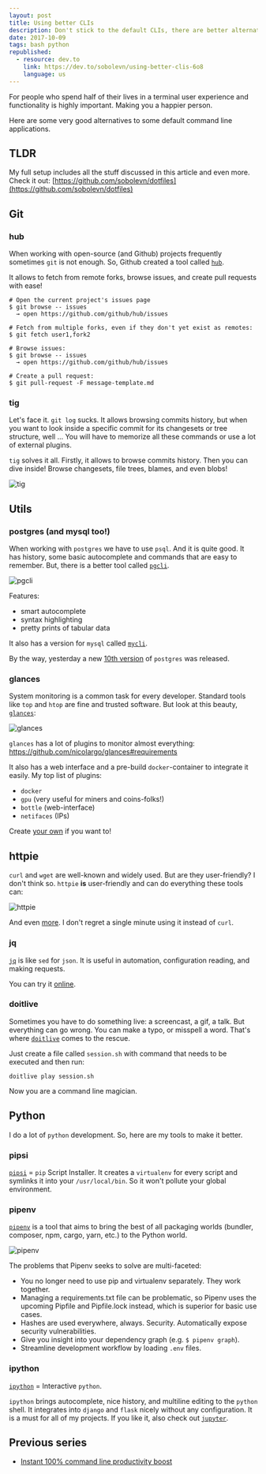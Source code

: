 ```yaml
---
layout: post
title: Using better CLIs
description: Don't stick to the default CLIs, there are better alternatives!
date: 2017-10-09
tags: bash python
republished:
  - resource: dev.to
    link: https://dev.to/sobolevn/using-better-clis-6o8
    language: us
---
```


For people who spend half of their lives in a terminal user experience and functionality is highly important. Making you a happier person.

Here are some very good alternatives to some default command line applications.


## TLDR

My full setup includes all the stuff discussed in this article and even more.
Check it out: [https://github.com/sobolevn/dotfiles](https://github.com/sobolevn/dotfiles)


## Git

### hub

When working with open-source (and Github) projects frequently sometimes `git` is not enough. So, Github created a tool called [`hub`](https://hub.github.com/).

It allows to fetch from remote forks, browse issues, and create pull requests with ease!

```
# Open the current project's issues page
$ git browse -- issues
  → open https://github.com/github/hub/issues

# Fetch from multiple forks, even if they don't yet exist as remotes:
$ git fetch user1,fork2

# Browse issues:
$ git browse -- issues
  → open https://github.com/github/hub/issues

# Create a pull request:
$ git pull-request -F message-template.md
```

### tig

Let's face it. `git log` sucks. It allows browsing commits history, but when you want to look inside a specific commit for its changesets or tree structure, well ... You will have to memorize all these commands or use a lot of external plugins.

`tig` solves it all. Firstly, it allows to browse commits history. Then you can dive inside! Browse changesets, file trees, blames, and even blobs!

![tig](https://i.imgur.com/0EVZxQb.png)


## Utils

### postgres (and mysql too!)

When working with `postgres` we have to use `psql`. And it is quite good. It has history, some basic autocomplete and commands that are easy to remember. But, there is a better tool called [`pgcli`](https://github.com/dbcli/pgcli).

![pgcli](https://raw.githubusercontent.com/dbcli/pgcli/7c720a07652d705376af6bf4fcfe6a65e0df3ddc/screenshots/pgcli.gif)

Features:
- smart autocomplete
- syntax highlighting
- pretty prints of tabular data

It also has a version for `mysql` called [`mycli`](https://github.com/dbcli/mycli).

By the way, yesterday a new [10th version](https://www.postgresql.org/about/news/1786/) of `postgres` was released.

### glances

System monitoring is a common task for every developer. Standard tools like `top` and `htop` are fine and trusted software. But look at this beauty, [`glances`](https://github.com/nicolargo/glances):

![glances](https://raw.githubusercontent.com/nicolargo/glances/develop/docs/_static/glances-summary.png)

`glances` has a lot of plugins to monitor almost everything: https://github.com/nicolargo/glances#requirements

It also has a web interface and a pre-build `docker`-container to integrate it easily. My top list of plugins:
- `docker`
- `gpu` (very useful for miners and coins-folks!)
- `bottle` (web-interface)
- `netifaces` (IPs)

Create [your own](https://github.com/nicolargo/glances/wiki/How-to-create-a-new-Glances-plugin-%3F) if you want to!

## httpie

`curl` and `wget` are well-known and widely used. But are they user-friendly? I don't think so. `httpie` **is** user-friendly and can do everything these tools can:

![httpie](https://httpie.org/static/img/httpie2.png?v=72661be530fde9d07e03be9df60312da)

And even [more](https://httpie.org/doc#main-features). I don't regret a single minute using it instead of `curl`.

### jq

[`jq`](https://stedolan.github.io/jq/manual/) is like `sed` for `json`. It is useful in automation, configuration reading, and making requests.

You can try it [online](https://jqplay.org/).

### doitlive

Sometimes you have to do something live: a screencast, a gif, a talk. But everything can go wrong. You can make a typo, or misspell a word. That's where [`doitlive`](https://github.com/sloria/doitlive) comes to the rescue.

Just create a file called `session.sh` with command that needs to be executed and then run:

```
doitlive play session.sh
```

Now you are a command line magician.


## Python

I do a lot of `python` development. So, here are my tools to make it better.

### pipsi

[`pipsi`](https://github.com/mitsuhiko/pipsi) = `pip` Script Installer. It creates a `virtualenv` for every script and symlinks it into your `/usr/local/bin`. So it won't pollute your global environment.

### pipenv

[`pipenv`](http://pipenv.org) is a tool that aims to bring the best of all packaging worlds (bundler, composer, npm, cargo, yarn, etc.) to the Python world.

![pipenv](https://camo.githubusercontent.com/2287c881cb3a045f4f70f20f0326ec4ef1474ccd/687474703a2f2f6d656469612e6b656e6e657468726569747a2e636f6d2e73332e616d617a6f6e6177732e636f6d2f706970656e762e676966)

The problems that Pipenv seeks to solve are multi-faceted:

- You no longer need to use pip and virtualenv separately. They work together.
- Managing a requirements.txt file can be problematic, so Pipenv uses the upcoming Pipfile and Pipfile.lock instead, which is superior for basic use cases.
- Hashes are used everywhere, always. Security. Automatically expose security vulnerabilities.
- Give you insight into your dependency graph (e.g. `$ pipenv graph`).
- Streamline development workflow by loading `.env` files.

### ipython

[`ipython`](https://ipython.org/) = Interactive `python`.

`ipython` brings autocomplete, nice history, and multiline editing to the `python` shell. It integrates into `django` and `flask` nicely without any configuration.
It is a must for all of my projects. If you like it, also check out [`jupyter`](https://jupyter.org/).


## Previous series

- [Instant 100% command line productivity boost](https://sobolevn.me/2017/08/instant-command-line-productivity)
